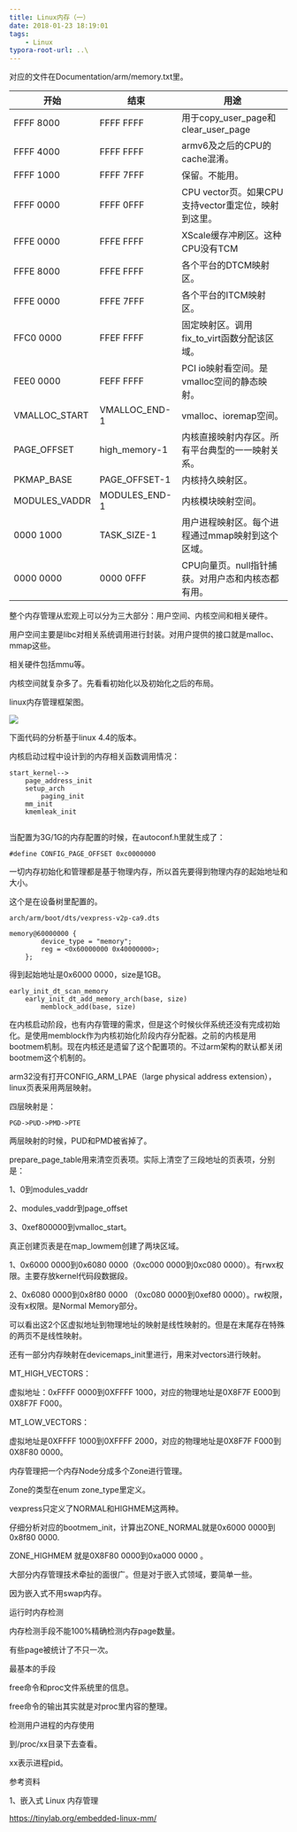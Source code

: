 ```yaml
---
title: Linux内存（一）
date: 2018-01-23 18:19:01
tags:
	- Linux
typora-root-url: ..\
---
```








对应的文件在Documentation/arm/memory.txt里。

| 开始          | 结束          | 用途                                                |
| ------------- | ------------- | --------------------------------------------------- |
| FFFF 8000     | FFFF FFFF     | 用于copy_user_page和clear_user_page                 |
| FFFF 4000     | FFFF FFFF     | armv6及之后的CPU的cache混淆。                       |
| FFFF 1000     | FFFF 7FFF     | 保留。不能用。                                      |
| FFFF 0000     | FFFF 0FFF     | CPU vector页。如果CPU支持vector重定位，映射到这里。 |
| FFFE 0000     | FFFE FFFF     | XScale缓存冲刷区。这种CPU没有TCM                    |
| FFFE 8000     | FFFE FFFF     | 各个平台的DTCM映射区。                              |
| FFFE 0000     | FFFE 7FFF     | 各个平台的ITCM映射区。                              |
| FFC0 0000     | FFEF FFFF     | 固定映射区。调用fix_to_virt函数分配该区域。         |
| FEE0 0000     | FEFF FFFF     | PCI io映射看空间。是vmalloc空间的静态映射。         |
| VMALLOC_START | VMALLOC_END-1 | vmalloc、ioremap空间。                              |
| PAGE_OFFSET   | high_memory-1 | 内核直接映射内存区。所有平台典型的一一映射关系。    |
| PKMAP_BASE    | PAGE_OFFSET-1 | 内核持久映射区。                                    |
| MODULES_VADDR | MODULES_END-1 | 内核模块映射空间。                                  |
| 0000 1000     | TASK_SIZE-1   | 用户进程映射区。每个进程通过mmap映射到这个区域。    |
| 0000 0000     | 0000 0FFF     | CPU向量页。null指针捕获。对用户态和内核态都有用。   |

整个内存管理从宏观上可以分为三大部分：用户空间、内核空间和相关硬件。

用户空间主要是libc对相关系统调用进行封装。对用户提供的接口就是malloc、mmap这些。

相关硬件包括mmu等。

内核空间就复杂多了。先看看初始化以及初始化之后的布局。

linux内存管理框架图。

![](/images/linux内存管理框架图.png)

下面代码的分析基于linux 4.4的版本。

内核启动过程中设计到的内存相关函数调用情况：

```
start_kernel-->
	page_address_init
	setup_arch
		paging_init
	mm_init
	kmemleak_init
	
```

当配置为3G/1G的内存配置的时候，在autoconf.h里就生成了：

```
#define CONFIG_PAGE_OFFSET 0xc0000000
```

一切内存初始化和管理都是基于物理内存，所以首先要得到物理内存的起始地址和大小。

这个是在设备树里配置的。

```
arch/arm/boot/dts/vexpress-v2p-ca9.dts

memory@60000000 {
        device_type = "memory";
        reg = <0x60000000 0x40000000>;
    };
```

得到起始地址是0x6000 0000，size是1GB。

```
early_init_dt_scan_memory
	early_init_dt_add_memory_arch(base, size)
		memblock_add(base, size)
```



在内核启动阶段，也有内存管理的需求，但是这个时候伙伴系统还没有完成初始化。是使用memblock作为内核初始化阶段内存分配器。之前的内核是用bootmem机制。现在内核还是遗留了这个配置项的。不过arm架构的默认都关闭bootmem这个机制的。



arm32没有打开CONFIG_ARM_LPAE（large physical address extension），linux页表采用两层映射。

四层映射是：

```
PGD->PUD->PMD->PTE
```

两层映射的时候，PUD和PMD被省掉了。

prepare_page_table用来清空页表项。实际上清空了三段地址的页表项，分别是：

1、0到modules_vaddr

2、modules_vaddr到page_offset

3、0xef800000到vmalloc_start。

真正创建页表是在map_lowmem创建了两块区域。

1、0x6000 0000到0x6080 0000（0xc000 0000到0xc080 0000）。有rwx权限。主要存放kernel代码段数据段。

2、0x6080 0000到0x8f80 0000 （0xc080 0000到0xef80 0000）。rw权限，没有x权限。是Normal Memory部分。

可以看出这2个区虚拟地址到物理地址的映射是线性映射的。但是在末尾存在特殊的两页不是线性映射。

还有一部分内存映射在devicemaps_init里进行，用来对vectors进行映射。

MT_HIGH_VECTORS：

虚拟地址：0xFFFF 0000到0XFFFF 1000，对应的物理地址是0X8F7F E000到0X8F7F F000。

MT_LOW_VECTORS：

虚拟地址是0XFFFF 1000到0XFFFF 2000，对应的物理地址是0X8F7F F000到0X8F80 0000。



内存管理把一个内存Node分成多个Zone进行管理。

Zone的类型在enum zone_type里定义。

vexpress只定义了NORMAL和HIGHMEM这两种。

仔细分析对应的bootmem_init，计算出ZONE_NORMAL就是0x6000 0000到0x8f80 0000.

ZONE_HIGHMEM 就是0X8F80 0000到0xa000 0000 。



大部分内存管理技术牵扯的面很广。但是对于嵌入式领域，要简单一些。

因为嵌入式不用swap内存。



运行时内存检测

内存检测手段不能100%精确检测内存page数量。

有些page被统计了不只一次。



最基本的手段

free命令和proc文件系统里的信息。

free命令的输出其实就是对proc里内容的整理。



检测用户进程的内存使用

到/proc/xx目录下去查看。

xx表示进程pid。



参考资料

1、嵌入式 Linux 内存管理

https://tinylab.org/embedded-linux-mm/

